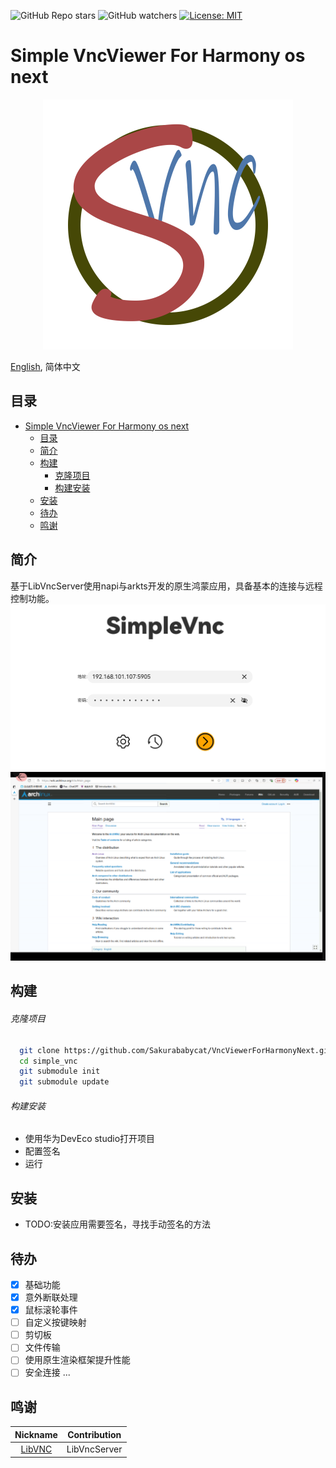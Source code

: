 ![GitHub Repo stars](https://img.shields.io/github/stars/Sakurababycat/VncViewerForHarmonyNext)
![GitHub watchers](https://img.shields.io/github/watchers/Sakurababycat/VncViewerForHarmonyNext)
[![License: MIT](https://img.shields.io/badge/License-MIT-yellow.svg)](https://opensource.org/licenses/MIT)

# Simple VncViewer For Harmony os next

<div style="text-align: center;">
  <img src="./application/src/main/resources/base/media/startIcon.png" alt="Logo" width="400">
</div>

[English](README_en.md), 简体中文

## 目录

- [Simple VncViewer For Harmony os next](#simple-vncviewer-for-harmony-os-next)
    - [目录](#目录)
    - [简介](#简介)
    - [构建](#构建)
        - [克隆项目](#克隆项目)
        - [构建安装](#构建安装)
    - [安装](#安装)
    - [待办](#待办)
    - [鸣谢](#鸣谢)

## 简介

基于LibVncServer使用napi与arkts开发的原生鸿蒙应用，具备基本的连接与远程控制功能。
![登录界面](https://github.com/Sakurababycat/pictureRepo/blob/master/simpleVnc/simplevnc_md1.png)
![主界面](https://github.com/Sakurababycat/pictureRepo/blob/master/simpleVnc/simplevnc_md2.png)

## 构建

###### 克隆项目

 ```bash
   git clone https://github.com/Sakurababycat/VncViewerForHarmonyNext.git simple_vnc
   cd simple_vnc
   git submodule init
   git submodule update
 ```

###### 构建安装

- 使用华为DevEco studio打开项目
- 配置签名
- 运行

## 安装

- TODO:安装应用需要签名，寻找手动签名的方法

## 待办

- [x] 基础功能
- [x] 意外断联处理
- [x] 鼠标滚轮事件
- [ ] 自定义按键映射
- [ ] 剪切板
- [ ] 文件传输
- [ ] 使用原生渲染框架提升性能
- [ ] 安全连接
  ...

## 鸣谢

|                     Nickname                     | Contribution |
|:------------------------------------------------:|--------------|
| [LibVNC](https://github.com/LibVNC/libvncserver) | LibVncServer |
